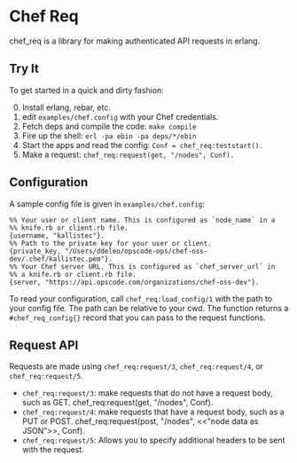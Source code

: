 # Chef Req

chef\_req is a library for making authenticated API requests in erlang.

## Try It
To get started in a quick and dirty fashion:

0. Install erlang, rebar, etc.
1. edit `examples/chef.config` with your Chef credentials.
2. Fetch deps and compile the code: `make compile`
3. Fire up the shell: `erl -pa ebin -pa deps/*/ebin`
4. Start the apps and read the config: `Conf = chef_req:teststart().`
5. Make a request: `chef_req:request(get, "/nodes", Conf).`

## Configuration
A sample config file is given in `examples/chef.config`:

    %% Your user or client name. This is configured as `node_name` in a
    %% knife.rb or client.rb file.
    {username, "kallistec"}.
    %% Path to the private key for your user or client.
    {private_key, "/Users/ddeleo/opscode-ops/chef-oss-dev/.chef/kallistec.pem"}.
    %% Your Chef server URL. This is configured as `chef_server_url` in
    %% a knife.rb or client.rb file.
    {server, "https://api.opscode.com/organizations/chef-oss-dev"}.

To read your configuration, call `chef_req:load_config/1` with the path
to your config file. The path can be relative to your cwd. The function
returns a `#chef_req_config{}` record that you can pass to the request
functions.

## Request API
Requests are made using `chef_req:request/3`, `chef_req:request/4`, or 
`chef_req:request/5`.

* `chef_req:request/3`: make requests that do not have a request body,
  such as GET.
        chef_req:request(get, "/nodes", Conf).
* `chef_req:request/4`: make requests that have a request body, such as
  a PUT or POST.
        chef_req:request(post, "/nodes", <<"node data as JSON">>, Conf).
* `chef_req:request/5`: Allows you to specify additional headers to be
  sent with the request.

